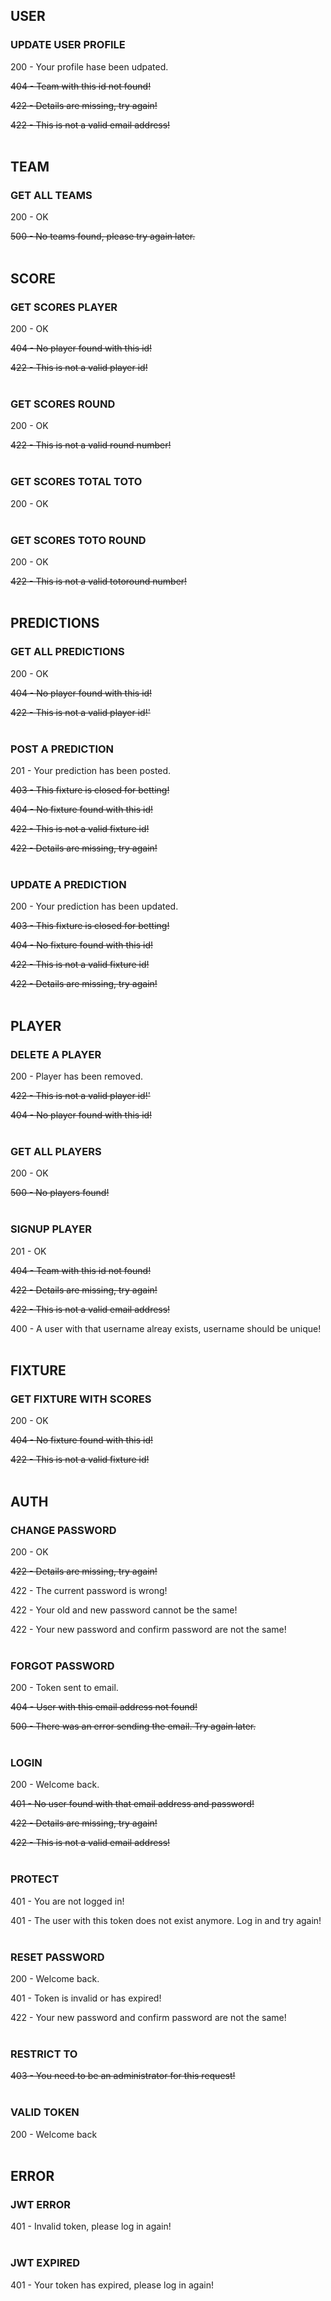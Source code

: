 ## USER

### UPDATE USER PROFILE

200 - Your profile hase been udpated.

~~404 - Team with this id not found!~~

~~422 - Details are missing, try again!~~

~~422 - This is not a valid email address!~~
<br><br>

## TEAM

### GET ALL TEAMS

200 - OK

~~500 - No teams found, please try again later.~~
<br><br>

## SCORE

### GET SCORES PLAYER

200 - OK

~~404 - No player found with this id!~~

~~422 - This is not a valid player id!~~
<br><br>

### GET SCORES ROUND

200 - OK

~~422 - This is not a valid round number!~~
<br><br>

### GET SCORES TOTAL TOTO

200 - OK
<br><br>

### GET SCORES TOTO ROUND

200 - OK

~~422 - This is not a valid totoround number!~~
<br><br>

## PREDICTIONS

### GET ALL PREDICTIONS

200 - OK

~~404 - No player found with this id!~~

~~422 - This is not a valid player id!'~~
<br><br>

### POST A PREDICTION

201 - Your prediction has been posted.

~~403 - This fixture is closed for betting!~~

~~404 - No fixture found with this id!~~

~~422 - This is not a valid fixture id!~~

~~422 - Details are missing, try again!~~
<br><br>

### UPDATE A PREDICTION

200 - Your prediction has been updated.

~~403 - This fixture is closed for betting!~~

~~404 - No fixture found with this id!~~

~~422 - This is not a valid fixture id!~~

~~422 - Details are missing, try again!~~
<br><br>

## PLAYER

### DELETE A PLAYER

200 - Player has been removed.

~~422 - This is not a valid player id!'~~

~~404 - No player found with this id!~~
<br><br>

### GET ALL PLAYERS

200 - OK

~~500 - No players found!~~
<br><br>

### SIGNUP PLAYER

201 - OK

~~404 - Team with this id not found!~~

~~422 - Details are missing, try again!~~

~~422 - This is not a valid email address!~~

400 - A user with that username alreay exists, username should be unique!
<br><br>

## FIXTURE

### GET FIXTURE WITH SCORES

200 - OK

~~404 - No fixture found with this id!~~

~~422 - This is not a valid fixture id!~~
<br><br>

## AUTH

### CHANGE PASSWORD

200 - OK

~~422 - Details are missing, try again!~~

422 - The current password is wrong!

422 - Your old and new password cannot be the same!

422 - Your new password and confirm password are not the same!
<br><br>

### FORGOT PASSWORD

200 - Token sent to email.

~~404 - User with this email address not found!~~

~~500 - There was an error sending the email. Try again later.~~
<br><br>

### LOGIN

200 - Welcome back.

~~401 - No user found with that email address and password!~~

~~422 - Details are missing, try again!~~

~~422 - This is not a valid email address!~~
<br><br>

### PROTECT

401 - You are not logged in!

401 - The user with this token does not exist anymore. Log in and try again!
<br><br>

### RESET PASSWORD

200 - Welcome back.

401 - Token is invalid or has expired!

422 - Your new password and confirm password are not the same!
<br><br>

### RESTRICT TO

~~403 - You need to be an administrator for this request!~~
<br><br>

### VALID TOKEN

200 - Welcome back
<br><br>

## ERROR

### JWT ERROR

401 - Invalid token, please log in again!
<br><br>

### JWT EXPIRED

401 - Your token has expired, please log in again!
<br><br>
